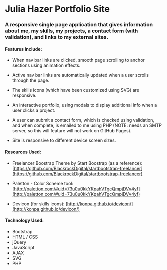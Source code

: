 # Julia Hazer Portfolio Site 

### A responsive single page application that gives information about me, my skills, my projects, a contact form (with validation), and links to my external sites. 

#### Features Include:
* When nav bar links are clicked, smooth page scrolling to anchor sections using animation effects.

* Active nav bar links are automatically updated when a user scrolls through the page.
* The skills icons (which have been customized using SVG) are responsive.
* An interactive portfolio, using modals to display additional info when a user clicks a project.
* A user can submit a contact form, which is checked using validation, and when complete, is emailed to me using PHP (NOTE: needs an SMTP server, so this will feature will not work on GitHub Pages).
* Site is responsive to different device screen sizes.

#### Resources Used:
* Freelancer Boostrap Theme by Start Boostrap (as a reference): [https://github.com/BlackrockDigital/startbootstrap-freelancer](https://github.com/BlackrockDigital/startbootstrap-freelancer)

* Paletton - Color Scheme tool: [http://paletton.com/#uid=73u0u0kkYKpahVTgcQmpjDVv4yf](http://paletton.com/#uid=73u0u0kkYKpahVTgcQmpjDVv4yf)

* Devicon (for skills icons): [http://konpa.github.io/devicon/](http://konpa.github.io/devicon/)

#### Technology Used:
* Bootstrap 
* HTML / CSS
* jQuery
* JavaScript
* AJAX
* SVG
* PHP
